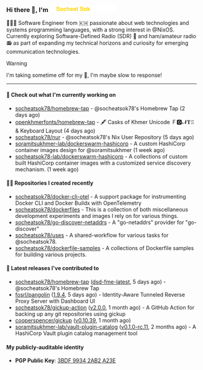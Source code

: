 <h3>
   Hi there 👋,
   I'm <a href="#"><img src="assets/branding.svg" width="177" height="18"></a>
</h3>

<p>
👨🏻‍💻 Software Engineer from 🇰🇭 passionate about web technologies and systems programming languages, with a strong interest in @NixOS. Currently exploring Software-Defined Radio (SDR) 📡 and ham/amateur radio 📻 as part of expanding my technical horizons and curiosity for emerging communication technologies.
</p>


> [!WARNING]
> I'm taking sometime off for my 👶, I'm maybe slow to response!

---
#### 👷 Check out what I'm currently working on

- [socheatsok78/homebrew-tap](https://github.com/socheatsok78/homebrew-tap) - @socheatsok78&#39;s Homebrew Tap (2 days ago)
- [openkhmerfonts/homebrew-tap](https://github.com/openkhmerfonts/homebrew-tap) - 🖋 Casks of Khmer Unicode Ｆ🅾𝓝𝐓𝚂 &amp; Keyboard Layout (4 days ago)
- [socheatsok78/nur](https://github.com/socheatsok78/nur) - @socheatsok78&#39;s Nix User Repository (5 days ago)
- [soramitsukhmer-lab/dockerswarm-hashicorp](https://github.com/soramitsukhmer-lab/dockerswarm-hashicorp) - A custom HashiCorp container images design for @soramitsukhmer (1 week ago)
- [socheatsok78-lab/dockerswarm-hashicorp](https://github.com/socheatsok78-lab/dockerswarm-hashicorp) - A collections of custom built HashiCorp container images with a customized service discovery mechanism. (1 week ago)

#### 👨‍💻 Repositories I created recently

- [socheatsok78/docker-cli-otel](https://github.com/socheatsok78/docker-cli-otel) - A support package for instrumenting Docker CLI and Docker Buildx with OpenTelemetry
- [socheatsok78/dockerfiles](https://github.com/socheatsok78/dockerfiles) - This is a collection of both miscellaneous development experiments and images I rely on for various things.
- [socheatsok78/go-discover-netaddrs](https://github.com/socheatsok78/go-discover-netaddrs) - A &#34;go-netaddrs&#34; provider for &#34;go-discover&#34;
- [socheatsok78/uses](https://github.com/socheatsok78/uses) - A shared-workflow for various tasks for @socheatsok78.
- [socheatsok78/dockerfile-samples](https://github.com/socheatsok78/dockerfile-samples) - A collections of Dockerfile samples for building various projects.

#### 🚀 Latest releases I've contributed to

- [socheatsok78/homebrew-tap](https://github.com/socheatsok78/homebrew-tap) ([dsd-fme-latest](https://github.com/socheatsok78/homebrew-tap/releases/tag/dsd-fme-latest), 5 days ago) - @socheatsok78&#39;s Homebrew Tap
- [fosrl/pangolin](https://github.com/fosrl/pangolin) ([1.9.4](https://github.com/fosrl/pangolin/releases/tag/1.9.4), 5 days ago) - Identity-Aware Tunneled Reverse Proxy Server with Dashboard UI
- [socheatsok78/gickup-action](https://github.com/socheatsok78/gickup-action) ([v2.0.0](https://github.com/socheatsok78/gickup-action/releases/tag/v2.0.0), 1 month ago) - A GitHub Action for backing up any git repositories using gickup
- [cooperspencer/gickup](https://github.com/cooperspencer/gickup) ([v0.10.39](https://github.com/cooperspencer/gickup/releases/tag/v0.10.39), 1 month ago)
- [soramitsukhmer-lab/vault-plugin-catalog](https://github.com/soramitsukhmer-lab/vault-plugin-catalog) ([v0.1.0-rc.11](https://github.com/soramitsukhmer-lab/vault-plugin-catalog/releases/tag/v0.1.0-rc.11), 2 months ago) - A HashiCorp Vault plugin catalog management tool

#### My publicly-auditable identity
   - **PGP Public Key**: [3BDF 9934 2AB2 A23E](https://keyserver.ubuntu.com/pks/lookup?search=73E235BAB2858AF5EBBBD4063BDF99342AB2A23E&fingerprint=on&options=mr&op=index)
